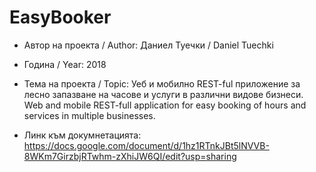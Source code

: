 # EasyBooker

* Автор на проекта / Author: Даниел Туечки / Daniel Tuechki
* Година / Year: 2018
* Тема на проекта / Topic: 
Уеб и мобилно REST-ful приложение за лесно запазване на часове и услуги в различни видове бизнеси.<br>
Web and mobile REST-full application for easy booking of hours and services in multiple businesses.

* Линк  към докумнетацията:   https://docs.google.com/document/d/1hz1RTnkJBt5lNVVB-8WKm7GirzbjRTwhm-zXhiJW6QI/edit?usp=sharing
